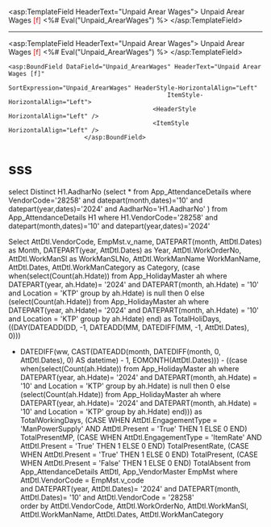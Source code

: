 



<asp:TemplateField HeaderText="Unpaid Arear Wages">
    <HeaderTemplate>
        Unpaid Arear Wages <span style="color: red;">[f]</span>
    </HeaderTemplate>
    <ItemTemplate>
        <%# Eval("Unpaid_ArearWages") %>
    </ItemTemplate>
    <HeaderStyle HorizontalAlign="Left" />
    <ItemStyle HorizontalAlign="Left" />
</asp:TemplateField>





--------
<asp:TemplateField HeaderText="Unpaid Arear Wages">
    <HeaderTemplate>
        Unpaid Arear Wages <span style="color: red;">[f]</span>
    </HeaderTemplate>
    <ItemTemplate>
        <%# Eval("Unpaid_ArearWages") %>
    </ItemTemplate>
    <HeaderStyle HorizontalAlign="Left" />
    <ItemStyle HorizontalAlign="Left" />
</asp:TemplateField>



    <asp:BoundField DataField="Unpaid_ArearWages" HeaderText="Unpaid Arear Wages [f]" 
                                                SortExpression="Unpaid_ArearWages" HeaderStyle-HorizontalAlign="Left" 
                                                ItemStyle-HorizontalAlign="Left">
                                            <HeaderStyle HorizontalAlign="Left" />
                                            <ItemStyle HorizontalAlign="Left" />
                         </asp:BoundField>


# sss
select Distinct H1.AadharNo 
(select  * from App_AttendanceDetails where  VendorCode='28258' and datepart(month,dates)='10' and datepart(year,dates)='2024' and AadharNo='H1.AadharNo'
)
from App_AttendanceDetails H1 where  H1.VendorCode='28258' and datepart(month,dates)='10' and datepart(year,dates)='2024'


 Select AttDtl.VendorCode, EmpMst.v_name,  DATEPART(month, AttDtl.Dates) as Month, DATEPART(year, AttDtl.Dates) as Year, AttDtl.WorkOrderNo,  
 AttDtl.WorkManSl as WorkManSLNo, AttDtl.WorkManName WorkManName, AttDtl.Dates,  AttDtl.WorkManCategory as Category,
 (case when(select(Count(ah.Hdate)) 
 from App_HolidayMaster ah where
 DATEPART(year, ah.Hdate)= '2024' and  DATEPART(month, ah.Hdate) = '10' and Location = 'KTP' group by ah.Hdate) is null 
 then 0 
 else
 (select(Count(ah.Hdate)) from App_HolidayMaster ah where DATEPART(year, ah.Hdate)= '2024' and DATEPART(month, ah.Hdate) = '10'
 and Location = 'KTP' group by ah.Hdate) end) as TotalHoliDays,  ((DAY(DATEADD(DD, -1, DATEADD(MM, DATEDIFF(MM, -1, AttDtl.Dates), 0)))
 - DATEDIFF(ww, CAST(DATEADD(month, DATEDIFF(month, 0, AttDtl.Dates), 0) AS datetime) - 1, EOMONTH(AttDtl.Dates))) - 
 ((case when(select(Count(ah.Hdate)) from App_HolidayMaster ah where DATEPART(year, ah.Hdate)= '2024' and DATEPART(month, ah.Hdate) = '10' and
 Location = 'KTP' group by ah.Hdate) is null then 0 else (select(Count(ah.Hdate)) from App_HolidayMaster ah where DATEPART(year, ah.Hdate)= '2024'
 and DATEPART(month, ah.Hdate) = '10' and Location = 'KTP' group by ah.Hdate) end))) as TotalWorkingDays, 
 (CASE WHEN AttDtl.EngagementType = 'ManPowerSupply'
 AND AttDtl.Present = 'True' THEN 1 ELSE 0 END) TotalPresentMP, 
 (CASE WHEN AttDtl.EngagementType = 'ItemRate' AND AttDtl.Present = 'True' 
 THEN 1 ELSE 0 END) TotalPresentRate, 
 (CASE WHEN AttDtl.Present = 'True' THEN 1 ELSE 0 END) TotalPresent,
 (CASE WHEN AttDtl.Present = 'False' 
 THEN 1 ELSE 0 END) TotalAbsent   from App_AttendanceDetails AttDtl,   App_VendorMaster EmpMst   where AttDtl.VendorCode = EmpMst.v_code  
 and DATEPART(year, AttDtl.Dates)= '2024'   and DATEPART(month, AttDtl.Dates)= '10'   and AttDtl.VendorCode = '28258'  
 order by AttDtl.VendorCode, AttDtl.WorkOrderNo, AttDtl.WorkManSl, AttDtl.WorkManName, AttDtl.Dates, AttDtl.WorkManCategory
